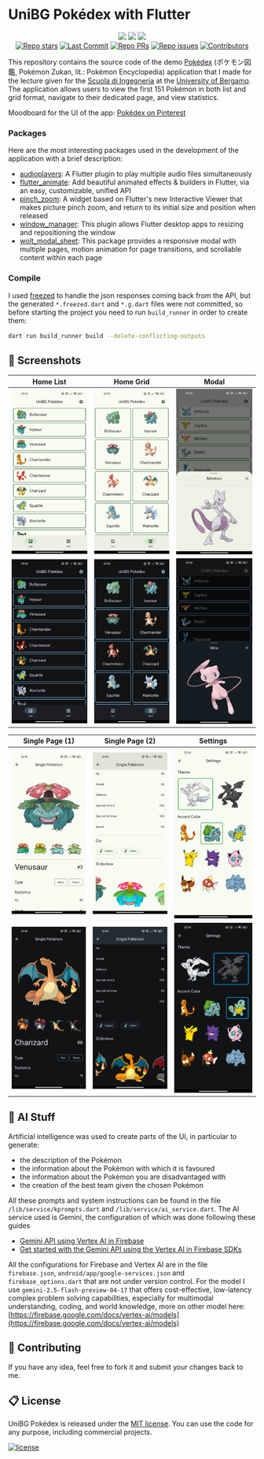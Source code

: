 # UniBG Pokédex with Flutter

<p align="center">
    <a href="https://dart.dev/"><img src="https://img.shields.io/badge/Dart-0175C2?style=for-the-badge&logo=dart&logoColor=white"></a>
    <a href="https://flutter.dev/"><img src="https://img.shields.io/badge/Flutter-02569B?style=for-the-badge&logo=flutter&logoColor=white"></a>
    <a href="https://opensource.org/licenses/MIT"><img src="https://img.shields.io/badge/licence-MIT-green?style=for-the-badge&"></a>
    <br>
     <a href="https://github.com/polilluminato/unibg-pokedex-flutter"><img src="https://img.shields.io/github/stars/polilluminato/unibg-pokedex-flutter?style=social" alt="Repo stars"></a>
    <a href="https://github.com/polilluminato/unibg-pokedex-flutter/commits/main"><img src="https://img.shields.io/github/last-commit/polilluminato/unibg-pokedex-flutter/main?logo=git" alt="Last Commit"></a>
    <a href="https://github.com/polilluminato/unibg-pokedex-flutter/pulls"><img src="https://img.shields.io/github/issues-pr/polilluminato/unibg-pokedex-flutter" alt="Repo PRs"></a>
    <a href="https://github.com/polilluminato/unibg-pokedex-flutter/issues?q=is%3Aissue+is%3Aopen"><img src="https://img.shields.io/github/issues/polilluminato/unibg-pokedex-flutter" alt="Repo issues"></a>
    <a href="https://github.com/polilluminato/unibg-pokedex-flutter/graphs/contributors"><img src="https://badgen.net/github/contributors/polilluminato/unibg-pokedex-flutter" alt="Contributors"></a>
</p>

This repository contains the source code of the demo [Pokédex](https://en.wikipedia.org/wiki/Gameplay_of_Pok%C3%A9mon#Pok%C3%A9dex) (ポケモン図鑑, Pokémon Zukan, lit.: Pokémon Encyclopedia) application that I made for the lecture given for the [Scuola di Ingegneria](https://www.unibg.it/embed-ingegneria/strutture-scuola-ingegneria) at the [University of Bergamo](https://www.unibg.it/). The application allows users to view the first 151 Pokémon in both list and grid format, navigate to their dedicated page, and view statistics.

Moodboard for the UI of the app: [Pokédex on Pinterest](https://www.pinterest.it/polilluminato/pokedex/)

### Packages

Here are the most interesting packages used in the development of the application with a brief description:

* [audioplayers](https://pub.dev/packages/audioplayers): A Flutter plugin to play multiple audio files simultaneously
* [flutter_animate](https://pub.dev/packages/flutter_animate): Add beautiful animated effects & builders in Flutter, via an easy, customizable, unified API
* [pinch_zoom](https://pub.dev/packages/pinch_zoom): A widget based on Flutter's new Interactive Viewer that makes picture pinch zoom, and return to its initial size and position when released
* [window_manager](https://pub.dev/packages/window_manager): This plugin allows Flutter desktop apps to resizing and repositioning the window
* [wolt_modal_sheet](https://pub.dev/packages/wolt_modal_sheet): This package provides a responsive modal with multiple pages, motion animation for page transitions, and scrollable content within each page

### Compile

I used [freezed](https://pub.dev/packages/freezed) to handle the json responses coming back from the API, but the generated `*.freezed.dart` and `*.g.dart` files were not committed, so before starting the project you need to run `build_runner` in order to create them:

```sh
dart run build_runner build --delete-conflicting-outputs
```

## 📱 Screenshots

| Home List | Home Grid | Modal |
|-|-|-|
| <img width="300" src="screenshots/home_list_light.jpg"> | <img width="300" src="screenshots/home_grid_light.jpg"> | <img width="300" src="screenshots/modal_light.jpg"> | 
| <img width="300" src="screenshots/home_list_dark.jpg"> | <img width="300" src="screenshots/home_grid_dark.jpg"> | <img width="300" src="screenshots/modal_dark.jpg"> | 

| Single Page (1) | Single Page (2) | Settings |
|-|-|-|
| <img width="300" src="screenshots/single_page_top_light.jpg"> | <img width="300" src="screenshots/single_page_bottom_light.jpg"> | <img width="300" src="screenshots/settings_light.jpg"> | 
| <img width="300" src="screenshots/single_page_top_dark.jpg"> | <img width="300" src="screenshots/single_page_bottom_dark.jpg"> | <img width="300" src="screenshots/settings_dark.jpg"> | 

## 🤖 AI Stuff

Artificial intelligence was used to create parts of the UI, in particular to generate:

* the description of the Pokémon
* the information about the Pokèmon with which it is favoured
* the information about the Pokèmon you are disadvantaged with
* the creation of the best team given the chosen Pokémon

All these prompts and system instructions can be found in the file `/lib/service/kprompts.dart` and `/lib/service/ai_service.dart`. The AI service used is Gemini, the configuration of which was done following these guides

* [ Gemini API using Vertex AI in Firebase](https://firebase.google.com/docs/vertex-ai)
* [Get started with the Gemini API using the Vertex AI in Firebase SDKs](https://firebase.google.com/docs/vertex-ai/get-started)

All the configurations for Firebase and Vertex AI are in the file `firebase.json`, `android/app/google-services.json` and `firebase_options.dart` that are not under version control. 
For the model I use `gemini-2.5-flash-preview-04-17` that offers cost-effective, low-latency complex problem solving capabilities, especially for multimodal understanding, coding, and world knowledge, more on other model here: [https://firebase.google.com/docs/vertex-ai/models](https://firebase.google.com/docs/vertex-ai/models)

## 💎 Contributing

If you have any idea, feel free to fork it and submit your changes back to me.

## 📋 License

UniBG Pokédex is released under the [MIT license](LICENSE.md). You can use the code for any purpose, including commercial projects.

[![license](https://img.shields.io/badge/License-MIT-yellow.svg)](https://opensource.org/licenses/MIT)